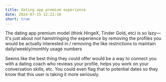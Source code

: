 ```yaml
---
title: dating app premium experience
date: 2024-07-15 12:21:19
short: true
---
```


The dating app premium model (think HingeX, Tinder Gold, etc) is so lazy— it's just about *not* hamstringing the experience by removing the profiles you would be actually interested in / removing the like restrictions to maintain daily/weekly/monthly usage numbers

Seems like the best thing they could offer would be a way to connect you with a dating coach who reviews your profile, helps you work on your conversation skills, etc. You could even flag that to potential dates so they know that this user is taking it more seriously.
